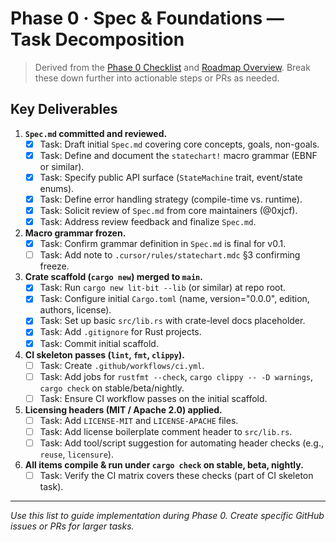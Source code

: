 # Phase 0 · Spec & Foundations — Task Decomposition

> Derived from the [Phase 0 Checklist](../phases/01-planning/00_checklist.md) and [Roadmap Overview](../analysis/ROADMAP_OVERVIEW.md). Break these down further into actionable steps or PRs as needed.

## Key Deliverables
1. **`Spec.md` committed and reviewed.**
   - [x] Task: Draft initial `Spec.md` covering core concepts, goals, non-goals.
   - [x] Task: Define and document the `statechart!` macro grammar (EBNF or similar).
   - [x] Task: Specify public API surface (`StateMachine` trait, event/state enums).
   - [x] Task: Define error handling strategy (compile-time vs. runtime).
   - [x] Task: Solicit review of `Spec.md` from core maintainers (@0xjcf).
   - [x] Task: Address review feedback and finalize `Spec.md`.

2. **Macro grammar frozen.**
   - [x] Task: Confirm grammar definition in `Spec.md` is final for v0.1.
   - [ ] Task: Add note to `.cursor/rules/statechart.mdc` §3 confirming freeze.

3. **Crate scaffold (`cargo new`) merged to `main`.**
   - [x] Task: Run `cargo new lit-bit --lib` (or similar) at repo root.
   - [x] Task: Configure initial `Cargo.toml` (name, version="0.0.0", edition, authors, license).
   - [x] Task: Set up basic `src/lib.rs` with crate-level docs placeholder.
   - [x] Task: Add `.gitignore` for Rust projects.
   - [x] Task: Commit initial scaffold.

4. **CI skeleton passes (`lint`, `fmt`, `clippy`).**
   - [ ] Task: Create `.github/workflows/ci.yml`.
   - [ ] Task: Add jobs for `rustfmt --check`, `cargo clippy -- -D warnings`, `cargo check` on stable/beta/nightly.
   - [ ] Task: Ensure CI workflow passes on the initial scaffold.

5. **Licensing headers (MIT / Apache 2.0) applied.**
   - [ ] Task: Add `LICENSE-MIT` and `LICENSE-APACHE` files.
   - [ ] Task: Add license boilerplate comment header to `src/lib.rs`.
   - [ ] Task: Add tool/script suggestion for automating header checks (e.g., `reuse`, `licensure`).

6. **All items compile & run under `cargo check` on stable, beta, nightly.**
   - [ ] Task: Verify the CI matrix covers these checks (part of CI skeleton task).

---

*Use this list to guide implementation during Phase 0. Create specific GitHub issues or PRs for larger tasks.* 